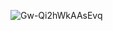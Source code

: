 ![Gw-Qi2hWkAAsEvq](https://github.com/user-attachments/assets/339fbedf-e0f2-4aea-93ba-1087557a4a69)
